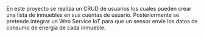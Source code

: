 En este proyecto se realiza un CRUD de usuarios los cuales pueden crear una lista de inmuebles en sus cuentas de usuario.
Posteriormente se pretende integrar un Web Service IoT para que un sensor envíe los datos de consumo de energía de cada inmueble.
